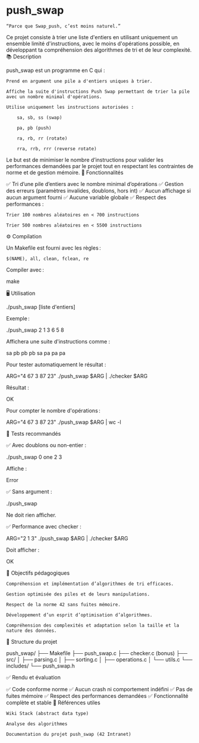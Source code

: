# push_swap

    “Parce que Swap_push, c’est moins naturel.”

Ce projet consiste à trier une liste d'entiers en utilisant uniquement un ensemble limité d'instructions, avec le moins d'opérations possible, en développant ta compréhension des algorithmes de tri et de leur complexité.
📚 Description

push_swap est un programme en C qui :

    Prend en argument une pile a d'entiers uniques à trier.

    Affiche la suite d'instructions Push Swap permettant de trier la pile avec un nombre minimal d'opérations.

    Utilise uniquement les instructions autorisées :

        sa, sb, ss (swap)

        pa, pb (push)

        ra, rb, rr (rotate)

        rra, rrb, rrr (reverse rotate)

Le but est de minimiser le nombre d’instructions pour valider les performances demandées par le projet tout en respectant les contraintes de norme et de gestion mémoire.
🚀 Fonctionnalités

✅ Tri d’une pile d’entiers avec le nombre minimal d’opérations
✅ Gestion des erreurs (paramètres invalides, doublons, hors int)
✅ Aucun affichage si aucun argument fourni
✅ Aucune variable globale
✅ Respect des performances :

    Trier 100 nombres aléatoires en < 700 instructions

    Trier 500 nombres aléatoires en < 5500 instructions

⚙️ Compilation

Un Makefile est fourni avec les règles :

    $(NAME), all, clean, fclean, re

Compiler avec :

make

🖥️ Utilisation

./push_swap [liste d'entiers]

Exemple :

./push_swap 2 1 3 6 5 8

Affichera une suite d'instructions comme :

sa
pb
pb
pb
sa
pa
pa
pa

Pour tester automatiquement le résultat :

ARG="4 67 3 87 23"
./push_swap $ARG | ./checker $ARG

Résultat :

OK

Pour compter le nombre d'opérations :

ARG="4 67 3 87 23"
./push_swap $ARG | wc -l

🧪 Tests recommandés

✅ Avec doublons ou non-entier :

./push_swap 0 one 2 3

Affiche :

Error

✅ Sans argument :

./push_swap

Ne doit rien afficher.

✅ Performance avec checker :

ARG="2 1 3"
./push_swap $ARG | ./checker $ARG

Doit afficher :

OK

🎯 Objectifs pédagogiques

    Compréhension et implémentation d’algorithmes de tri efficaces.

    Gestion optimisée des piles et de leurs manipulations.

    Respect de la norme 42 sans fuites mémoire.

    Développement d’un esprit d’optimisation d’algorithmes.

    Compréhension des complexités et adaptation selon la taille et la nature des données.

📂 Structure du projet

push_swap/
├── Makefile
├── push_swap.c
├── checker.c (bonus)
├── src/
│   ├── parsing.c
│   ├── sorting.c
│   ├── operations.c
│   └── utils.c
└── includes/
    └── push_swap.h

✅ Rendu et évaluation

✅ Code conforme norme
✅ Aucun crash ni comportement indéfini
✅ Pas de fuites mémoire
✅ Respect des performances demandées
✅ Fonctionnalité complète et stable
📌 Références utiles

    Wiki Stack (abstract data type)

    Analyse des algorithmes

    Documentation du projet push_swap (42 Intranet)

